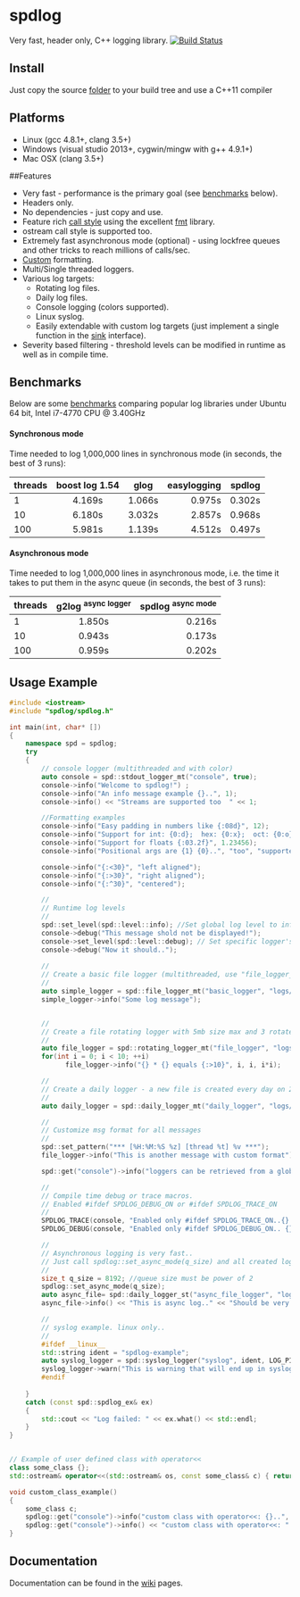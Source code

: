 # spdlog

Very fast, header only, C++ logging library. [![Build Status](https://travis-ci.org/gabime/spdlog.svg?branch=master)](https://travis-ci.org/gabime/spdlog)

## Install
Just copy the source [folder](https://github.com/gabime/spdlog/tree/master/include/spdlog) to your build tree and use a C++11 compiler

## Platforms
 * Linux (gcc 4.8.1+, clang 3.5+)
 * Windows (visual studio 2013+, cygwin/mingw with g++ 4.9.1+)
 * Mac OSX (clang 3.5+)

##Features
* Very fast - performance is the primary goal (see [benchmarks](#benchmarks) below).
* Headers only.
* No dependencies - just copy and use.
* Feature rich [call style](#usage-example) using the excellent [fmt](https://github.com/fmtlib/fmt) library.
* ostream call style is supported too.
* Extremely fast asynchronous mode (optional) - using lockfree queues and other tricks to reach millions of calls/sec.
* [Custom](https://github.com/gabime/spdlog/wiki/3.-Custom-formatting) formatting.
* Multi/Single threaded loggers.
* Various log targets:
    * Rotating log files.
    * Daily log files.
    * Console logging (colors supported).
    * Linux syslog.
    * Easily extendable with custom log targets  (just implement a single function in the [sink](include/spdlog/sinks/sink.h) interface).
* Severity based filtering - threshold levels can be modified in runtime as well as in compile time.



## Benchmarks

Below are some [benchmarks](bench) comparing popular log libraries under Ubuntu 64 bit, Intel i7-4770 CPU @ 3.40GHz

#### Synchronous mode
Time needed to log 1,000,000 lines in synchronous mode (in seconds, the best of 3 runs):

|threads|boost log 1.54|glog   |easylogging |spdlog|
|-------|:-------:|:-----:|----------:|------:|
|1|       4.169s  |1.066s |0.975s     |0.302s|
|10|     6.180s   |3.032s |2.857s     |0.968s|
|100|     5.981s  |1.139s |4.512s     |0.497s|


#### Asynchronous mode
Time needed to log 1,000,000 lines in asynchronous mode, i.e. the time it takes to put them in the async queue (in seconds, the best of 3 runs):

|threads|g2log <sup>async logger</sup>   |spdlog <sup>async mode</sup>|
|:-------|:-----:|-------------------------:|
|1|       1.850s |0.216s |
|10|      0.943s  |0.173s|
|100|      0.959s |0.202s|




## Usage Example
```c++
#include <iostream>
#include "spdlog/spdlog.h"

int main(int, char* [])
{
    namespace spd = spdlog;
    try
    {
        // console logger (multithreaded and with color)
        auto console = spd::stdout_logger_mt("console", true);
        console->info("Welcome to spdlog!") ;
        console->info("An info message example {}..", 1);
        console->info() << "Streams are supported too  " << 1;

        //Formatting examples
        console->info("Easy padding in numbers like {:08d}", 12);
        console->info("Support for int: {0:d};  hex: {0:x};  oct: {0:o}; bin: {0:b}", 42);
        console->info("Support for floats {:03.2f}", 1.23456);
        console->info("Positional args are {1} {0}..", "too", "supported");

        console->info("{:<30}", "left aligned");
        console->info("{:>30}", "right aligned");
        console->info("{:^30}", "centered");

        //
        // Runtime log levels
        //
        spd::set_level(spd::level::info); //Set global log level to info
        console->debug("This message shold not be displayed!");
        console->set_level(spd::level::debug); // Set specific logger's log level
        console->debug("Now it should..");
        
        //
        // Create a basic file logger (multithreaded, use "file_logger_st" for single threaded logger)
        //
        auto simple_logger = spd::file_logger_mt("basic_logger", "logs/simple.txt");
        simple_logger->info("Some log message");


        //
        // Create a file rotating logger with 5mb size max and 3 rotated files
        //
        auto file_logger = spd::rotating_logger_mt("file_logger", "logs/mylogfile", 1048576 * 5, 3);
        for(int i = 0; i < 10; ++i)
		      file_logger->info("{} * {} equals {:>10}", i, i, i*i);

        //
        // Create a daily logger - a new file is created every day on 2:30am
        //
        auto daily_logger = spd::daily_logger_mt("daily_logger", "logs/daily", 2, 30);

        //
        // Customize msg format for all messages
        //
        spd::set_pattern("*** [%H:%M:%S %z] [thread %t] %v ***");
        file_logger->info("This is another message with custom format");

        spd::get("console")->info("loggers can be retrieved from a global registry using the spdlog::get(logger_name) function");

        //
        // Compile time debug or trace macros.
        // Enabled #ifdef SPDLOG_DEBUG_ON or #ifdef SPDLOG_TRACE_ON
        //
        SPDLOG_TRACE(console, "Enabled only #ifdef SPDLOG_TRACE_ON..{} ,{}", 1, 3.23);
        SPDLOG_DEBUG(console, "Enabled only #ifdef SPDLOG_DEBUG_ON.. {} ,{}", 1, 3.23);

        //
        // Asynchronous logging is very fast..
        // Just call spdlog::set_async_mode(q_size) and all created loggers from now on will be asynchronous..
        //
        size_t q_size = 8192; //queue size must be power of 2
        spdlog::set_async_mode(q_size);
        auto async_file= spd::daily_logger_st("async_file_logger", "logs/async_log.txt");
        async_file->info() << "This is async log.." << "Should be very fast!";

        //
        // syslog example. linux only..
        //
        #ifdef __linux__
        std::string ident = "spdlog-example";
        auto syslog_logger = spd::syslog_logger("syslog", ident, LOG_PID);
        syslog_logger->warn("This is warning that will end up in syslog. This is Linux only!");
        #endif
                
    }
    catch (const spd::spdlog_ex& ex)
    {
        std::cout << "Log failed: " << ex.what() << std::endl;
    }
}


// Example of user defined class with operator<<
class some_class {};
std::ostream& operator<<(std::ostream& os, const some_class& c) { return os << "some_class"; }

void custom_class_example()
{
    some_class c;
    spdlog::get("console")->info("custom class with operator<<: {}..", c);
    spdlog::get("console")->info() << "custom class with operator<<: " << c << "..";
}
```

## Documentation
Documentation can be found in the [wiki](https://github.com/gabime/spdlog/wiki/1.-QuickStart) pages.
